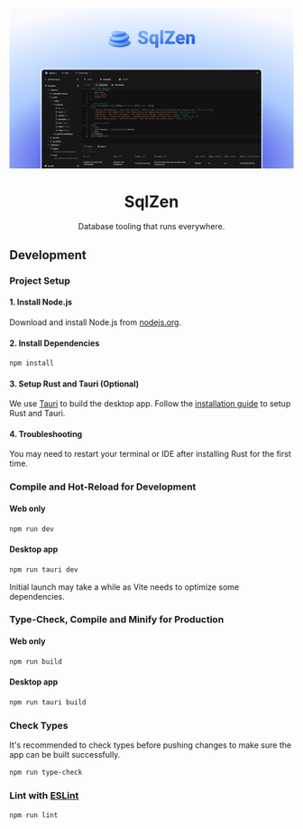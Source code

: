 <p align="center">
    <a href="https://sql.maiker.de" target="_blank">
        <img src="/src/assets/thumbnail.webp" width="720" alt="SqlZen Logo above a Screenshot of the Application">
    </a>
</p>

<h1 align="center">SqlZen</h1>
<p align="center">
    Database tooling that runs everywhere.
</p>

## Development

### Project Setup

#### 1. Install Node.js
Download and install Node.js from [nodejs.org](https://nodejs.org/).

#### 2. Install Dependencies
```sh
npm install
```

#### 3. Setup Rust and Tauri (Optional)
We use [Tauri](https://tauri.studio/) to build the desktop app. Follow the [installation guide](https://tauri.app/v1/guides/getting-started/prerequisites) to setup Rust and Tauri.

#### 4. Troubleshooting
You may need to restart your terminal or IDE after installing Rust for the first time.

### Compile and Hot-Reload for Development

#### Web only
```sh
npm run dev
```
#### Desktop app
```sh
npm run tauri dev
```

Initial launch may take a while as Vite needs to optimize some dependencies.

### Type-Check, Compile and Minify for Production

#### Web only
```sh
npm run build
```
#### Desktop app
```sh
npm run tauri build
```

### Check Types
It's recommended to check types before pushing changes
to make sure the app can be built successfully.
```sh
npm run type-check
```

### Lint with [ESLint](https://eslint.org/)

```sh
npm run lint
```
